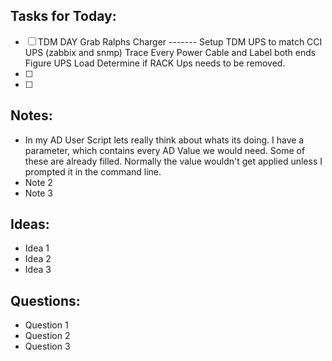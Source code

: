 ## Tasks for Today:

- [ ] TDM DAY
      Grab Ralphs Charger -------
      Setup TDM UPS to match CCI UPS (zabbix and snmp)
      Trace Every Power Cable and Label both ends
      Figure UPS Load
      Determine if RACK Ups needs to be removed.
- [ ] 
- [ ] 

## Notes:

- In my AD User Script lets really think about whats its doing. I have a parameter, which contains
  every AD Value we would need. Some of these are already filled. Normally the value wouldn't get applied unless I prompted it in the command line.
- Note 2
- Note 3

## Ideas:

- Idea 1
- Idea 2
- Idea 3

## Questions:

- Question 1
- Question 2
- Question 3
